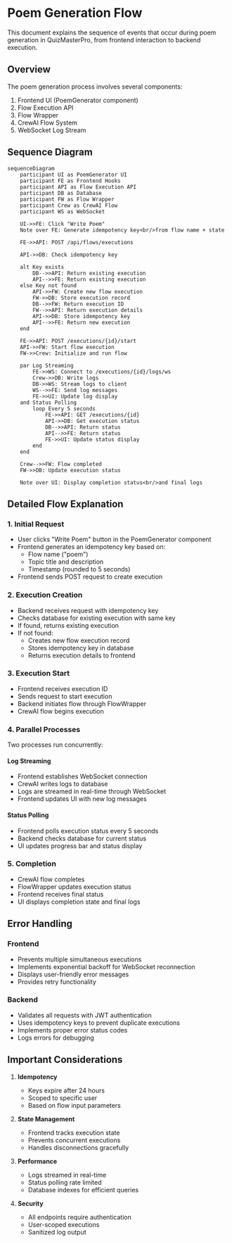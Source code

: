 # Poem Generation Flow

This document explains the sequence of events that occur during poem generation in QuizMasterPro, from frontend interaction to backend execution.

## Overview

The poem generation process involves several components:
1. Frontend UI (PoemGenerator component)
2. Flow Execution API
3. Flow Wrapper
4. CrewAI Flow System
5. WebSocket Log Stream

## Sequence Diagram

```mermaid
sequenceDiagram
    participant UI as PoemGenerator UI
    participant FE as Frontend Hooks
    participant API as Flow Execution API
    participant DB as Database
    participant FW as Flow Wrapper
    participant Crew as CrewAI Flow
    participant WS as WebSocket

    UI->>FE: Click "Write Poem"
    Note over FE: Generate idempotency key<br/>from flow name + state
    
    FE->>API: POST /api/flows/executions
    
    API->>DB: Check idempotency key
    
    alt Key exists
        DB-->>API: Return existing execution
        API-->>FE: Return existing execution
    else Key not found
        API->>FW: Create new flow execution
        FW->>DB: Store execution record
        DB-->>FW: Return execution ID
        FW-->>API: Return execution details
        API->>DB: Store idempotency key
        API-->>FE: Return new execution
    end
    
    FE->>API: POST /executions/{id}/start
    API->>FW: Start flow execution
    FW->>Crew: Initialize and run flow
    
    par Log Streaming
        FE->>WS: Connect to /executions/{id}/logs/ws
        Crew->>DB: Write logs
        DB->>WS: Stream logs to client
        WS-->>FE: Send log messages
        FE->>UI: Update log display
    and Status Polling
        loop Every 5 seconds
            FE->>API: GET /executions/{id}
            API->>DB: Get execution status
            DB-->>API: Return status
            API-->>FE: Return status
            FE->>UI: Update status display
        end
    end
    
    Crew-->>FW: Flow completed
    FW->>DB: Update execution status
    
    Note over UI: Display completion status<br/>and final logs
```

## Detailed Flow Explanation

### 1. Initial Request
- User clicks "Write Poem" button in the PoemGenerator component
- Frontend generates an idempotency key based on:
  - Flow name ("poem")
  - Topic title and description
  - Timestamp (rounded to 5 seconds)
- Frontend sends POST request to create execution

### 2. Execution Creation
- Backend receives request with idempotency key
- Checks database for existing execution with same key
- If found, returns existing execution
- If not found:
  - Creates new flow execution record
  - Stores idempotency key in database
  - Returns execution details to frontend

### 3. Execution Start
- Frontend receives execution ID
- Sends request to start execution
- Backend initiates flow through FlowWrapper
- CrewAI flow begins execution

### 4. Parallel Processes
Two processes run concurrently:

#### Log Streaming
- Frontend establishes WebSocket connection
- CrewAI writes logs to database
- Logs are streamed in real-time through WebSocket
- Frontend updates UI with new log messages

#### Status Polling
- Frontend polls execution status every 5 seconds
- Backend checks database for current status
- UI updates progress bar and status display

### 5. Completion
- CrewAI flow completes
- FlowWrapper updates execution status
- Frontend receives final status
- UI displays completion state and final logs

## Error Handling

### Frontend
- Prevents multiple simultaneous executions
- Implements exponential backoff for WebSocket reconnection
- Displays user-friendly error messages
- Provides retry functionality

### Backend
- Validates all requests with JWT authentication
- Uses idempotency keys to prevent duplicate executions
- Implements proper error status codes
- Logs errors for debugging

## Important Considerations

1. **Idempotency**
   - Keys expire after 24 hours
   - Scoped to specific user
   - Based on flow input parameters

2. **State Management**
   - Frontend tracks execution state
   - Prevents concurrent executions
   - Handles disconnections gracefully

3. **Performance**
   - Logs streamed in real-time
   - Status polling rate limited
   - Database indexes for efficient queries

4. **Security**
   - All endpoints require authentication
   - User-scoped executions
   - Sanitized log output

